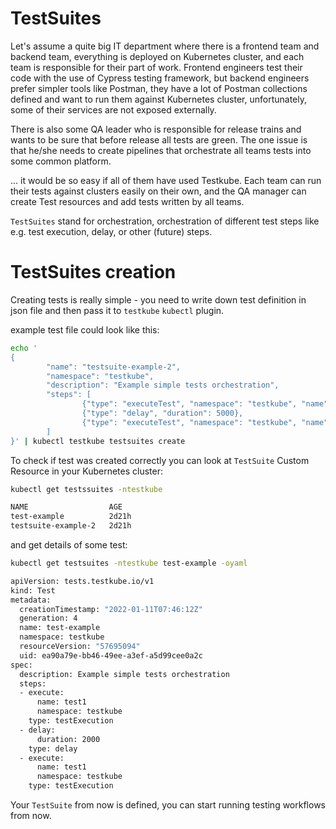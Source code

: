 # TestSuites

Let's assume a quite big IT department where there is a frontend team and backend team, everything is
deployed on Kubernetes cluster, and each team is responsible for their part of work. Frontend engineers test their code with the use of Cypress testing framework, but backend engineers prefer simpler tools like Postman, they have a lot of Postman collections defined and want to run them against Kubernetes cluster, unfortunately, some of their services are not exposed externally.

There is also some QA leader who is responsible for release trains and wants to be sure that before release all tests are green. The one issue is that he/she needs to create pipelines that orchestrate all teams tests into some common platform.

... it would be so easy if all of them have used Testkube. Each team can run their tests against clusters easily on their own, and the QA manager can create Test resources and add tests written by all teams.

`TestSuites` stand for orchestration, orchestration of different test steps like e.g. test execution, delay, or other (future) steps.

# TestSuites creation

Creating tests is really simple - you need to write down test definition in json file and then pass it to `testkube` `kubectl` plugin.

example test file could look like this:

```sh
echo '
{
        "name": "testsuite-example-2",
        "namespace": "testkube",
        "description": "Example simple tests orchestration",
        "steps": [
                {"type": "executeTest", "namespace": "testkube", "name": "test1"},
                {"type": "delay", "duration": 5000},
                {"type": "executeTest", "namespace": "testkube", "name": "test1"}
        ]
}' | kubectl testkube testsuites create
```

To check if test was created correctly you can look at `TestSuite` Custom Resource in your Kubernetes cluster:

```sh
kubectl get testssuites -ntestkube

NAME                  AGE
test-example          2d21h
testsuite-example-2   2d21h
```

and get details of some test:

```sh
kubectl get testsuites -ntestkube test-example -oyaml

apiVersion: tests.testkube.io/v1
kind: Test
metadata:
  creationTimestamp: "2022-01-11T07:46:12Z"
  generation: 4
  name: test-example
  namespace: testkube
  resourceVersion: "57695094"
  uid: ea90a79e-bb46-49ee-a3ef-a5d99cee0a2c
spec:
  description: Example simple tests orchestration
  steps:
  - execute:
      name: test1
      namespace: testkube
    type: testExecution
  - delay:
      duration: 2000
    type: delay
  - execute:
      name: test1
      namespace: testkube
    type: testExecution
```

Your `TestSuite` from now is defined, you can start running testing workflows from now.
